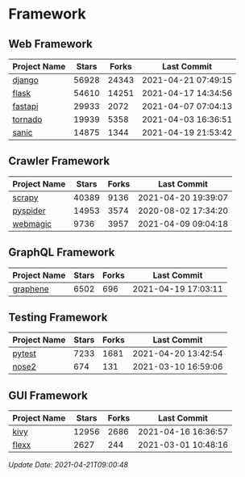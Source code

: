 # Framework

## Web Framework
| Project Name | Stars | Forks | Last Commit |
| ------------ | ----- | ----- | ----------- |
| [django](https://github.com/django/django) | 56928 | 24343 | 2021-04-21 07:49:15 |
| [flask](https://github.com/pallets/flask) | 54610 | 14251 | 2021-04-17 14:34:56 |
| [fastapi](https://github.com/tiangolo/fastapi) | 29933 | 2072 | 2021-04-07 07:04:13 |
| [tornado](https://github.com/tornadoweb/tornado) | 19939 | 5358 | 2021-04-03 16:36:51 |
| [sanic](https://github.com/sanic-org/sanic) | 14875 | 1344 | 2021-04-19 21:53:42 |

## Crawler Framework
| Project Name | Stars | Forks | Last Commit |
| ------------ | ----- | ----- | ----------- |
| [scrapy](https://github.com/scrapy/scrapy) | 40389 | 9136 | 2021-04-20 19:39:07 |
| [pyspider](https://github.com/binux/pyspider) | 14953 | 3574 | 2020-08-02 17:34:20 |
| [webmagic](https://github.com/code4craft/webmagic) | 9736 | 3957 | 2021-04-09 09:04:18 |

## GraphQL Framework
| Project Name | Stars | Forks | Last Commit |
| ------------ | ----- | ----- | ----------- |
| [graphene](https://github.com/graphql-python/graphene) | 6502 | 696 | 2021-04-19 17:03:11 |

## Testing Framework
| Project Name | Stars | Forks | Last Commit |
| ------------ | ----- | ----- | ----------- |
| [pytest](https://github.com/pytest-dev/pytest) | 7233 | 1681 | 2021-04-20 13:42:54 |
| [nose2](https://github.com/nose-devs/nose2) | 674 | 131 | 2021-03-10 16:59:06 |

## GUI Framework
| Project Name | Stars | Forks | Last Commit |
| ------------ | ----- | ----- | ----------- |
| [kivy](https://github.com/kivy/kivy) | 12956 | 2686 | 2021-04-16 16:36:57 |
| [flexx](https://github.com/flexxui/flexx) | 2627 | 244 | 2021-03-01 10:48:16 |

*Update Date: 2021-04-21T09:00:48*